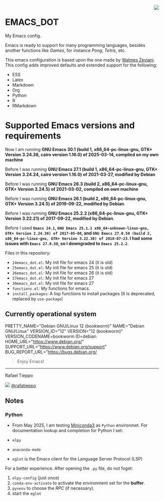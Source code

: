 <img src="https://www.gnu.org/software/emacs/images/emacs.png" align="right" display="block">

# EMACS_DOT

My Emacs config.

Emacs is ready to support for many programming languages, besides another functions like *Games*, for instance *Pong*, *Tetris*, etc.

This emacs configuration is based upon the one made by [Walmes Zeviani](https://github.com/walmes/emacs). This config adds improved defaults and extended support for the following:

- ESS
- Latex
- Markdown
- Org
- Python
- R
- RMarkdown

# Supported Emacs versions and requirements

Now I am running **GNU Emacs 30.1 (build 1, x86_64-pc-linux-gnu, GTK+ Version 3.24.38, cairo version 1.16.0) of 2025-03-14, compiled on my own machine**

Before I was running **GNU Emacs 27.1 (build 1, x86_64-pc-linux-gnu, GTK+ Version 3.24.24, cairo version 1.16.0) of 2021-03-27, modified by Debian**

Before I was running **GNU Emacs 26.3 (build 2, x86_64-pc-linux-gnu, GTK+ Version 3.24.5) of 2021-03-02, compiled on own machine**

Before I was running **GNU Emacs 26.1 (build 2, x86_64-pc-linux-gnu, GTK+ Version 3.24.5) of 2019-09-22, modified by Debian**.

Before I was running **GNU Emacs 25.2.2 (x86_64-pc-linux-gnu, GTK+ Version 3.22.21) of 2017-09-22, modified by Debian**.

Before I used **`Emacs 24.1`, `GNU Emacs 25.1.1 x86_64-unknown-linux-gnu, GTK+ Version 2.24.30) of 2017-05-08`, and `GNU Emacs 27.0.50 (build 2, x86_64-pc-linux-gnu, GTK+ Version 3.22.30) of 2018-07-23`. I had some issues with `Emacs 27.0.50`, so I downgraded to `Emacs 25.2.2`**.

Files in this repository:

- `24emacs_dot.el`: My init file for emacs 24 (it is old)
- `25emacs_dot.el`: My init file for emacs 25 (it is old)
- `26emacs_dot.el`: My init file for emacs 26 (it is old)
- `27emacs_dot.el`: My init file for emacs 27
- `30emacs_dot.el`: My init file for emacs 27
- `functions.el`: My functions for emacs.
- `install_packages`: A lisp functions to install packages (It is deprecated, replaced by `use-package`)

## Currently operational system

PRETTY_NAME="Debian GNU/Linux 12 (bookworm)"
NAME="Debian GNU/Linux"
VERSION_ID="12"
VERSION="12 (bookworm)"
VERSION_CODENAME=bookworm
ID=debian
HOME_URL="https://www.debian.org/"
SUPPORT_URL="https://www.debian.org/support"
BUG_REPORT_URL="https://bugs.debian.org/

>Enjoy Emacs!

<hr>

Rafael Tieppo

[![](http://www.linkedin.com/img/webpromo/btn_liprofile_blue_80x15.png)](https://www.linkedin.com/in/rafael-tieppo-5a039431/)
[@rafatieppo](https://twitter.com/rafatieppo)

## Notes

### Python

- From May 2025, I am testing [Miniconda3](https://www.anaconda.com/docs/getting-started/miniconda/main) as `Python` environmet. For documentation lookup and completion for Python I set:

- `elpy`
- `anaconda-mode`
- `eglot` is the Emacs client for the Language Server Protocol (LSP)

For a better experience. After opening the `.py` file, do not foget:

1. `elpy-config` (just once)
2. `conda-env-activate` to activate the environment set for the **buffer**.
3. `pyvenv` to choose the *RPC* (if necessary).
4. start the `eglot`

